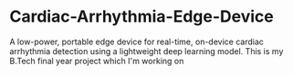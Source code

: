 # Cardiac-Arrhythmia-Edge-Device
A low-power, portable edge device for real-time, on-device cardiac arrhythmia detection using a lightweight deep learning model. This is my B.Tech final year project which I'm working on
